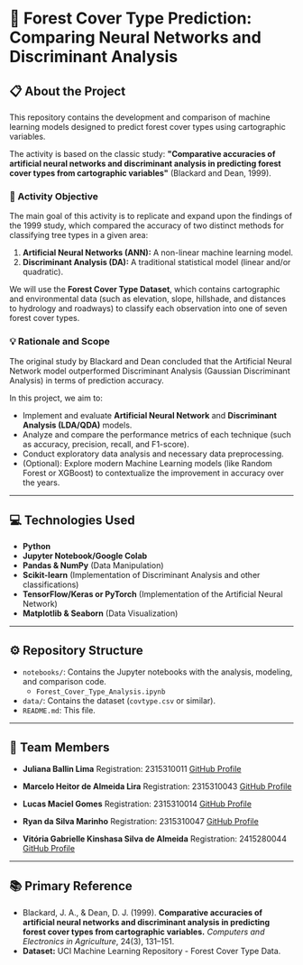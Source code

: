 # 🌳 Forest Cover Type Prediction: Comparing Neural Networks and Discriminant Analysis

## 📋 About the Project

This repository contains the development and comparison of machine learning models designed to predict forest cover types using cartographic variables.

The activity is based on the classic study: **"Comparative accuracies of artificial neural networks and discriminant analysis in predicting forest cover types from cartographic variables"** (Blackard and Dean, 1999).

### 🎯 Activity Objective

The main goal of this activity is to replicate and expand upon the findings of the 1999 study, which compared the accuracy of two distinct methods for classifying tree types in a given area:

1.  **Artificial Neural Networks (ANN):** A non-linear machine learning model.
2.  **Discriminant Analysis (DA):** A traditional statistical model (linear and/or quadratic).

We will use the **Forest Cover Type Dataset**, which contains cartographic and environmental data (such as elevation, slope, hillshade, and distances to hydrology and roadways) to classify each observation into one of seven forest cover types.

### 💡 Rationale and Scope

The original study by Blackard and Dean concluded that the Artificial Neural Network model outperformed Discriminant Analysis (Gaussian Discriminant Analysis) in terms of prediction accuracy.

In this project, we aim to:

* Implement and evaluate **Artificial Neural Network** and **Discriminant Analysis (LDA/QDA)** models.
* Analyze and compare the performance metrics of each technique (such as accuracy, precision, recall, and F1-score).
* Conduct exploratory data analysis and necessary data preprocessing.
* (Optional): Explore modern Machine Learning models (like Random Forest or XGBoost) to contextualize the improvement in accuracy over the years.

---

## 💻 Technologies Used

* **Python**
* **Jupyter Notebook/Google Colab**
* **Pandas & NumPy** (Data Manipulation)
* **Scikit-learn** (Implementation of Discriminant Analysis and other classifications)
* **TensorFlow/Keras or PyTorch** (Implementation of the Artificial Neural Network)
* **Matplotlib & Seaborn** (Data Visualization)

---

## ⚙️ Repository Structure

* `notebooks/`: Contains the Jupyter notebooks with the analysis, modeling, and comparison code.
    * `Forest_Cover_Type_Analysis.ipynb`
* `data/`: Contains the dataset (`covtype.csv` or similar).
* `README.md`: This file.

---

## 👥 Team Members

- **Juliana Ballin Lima**
    Registration: 2315310011
    [GitHub Profile](https://github.com/JulianaBallin)

- **Marcelo Heitor de Almeida Lira**
    Registration: 2315310043
    [GitHub Profile](https://github.com/Marcelo-Heitor-de-Almeida-Lira)

- **Lucas Maciel Gomes**
    Registration: 2315310014
    [GitHub Profile](https://github.com/lucassmaciel)

- **Ryan da Silva Marinho**
    Registration: 2315310047
    [GitHub Profile](https://github.com/RyanDaSilvaMarinho)

- **Vitória Gabrielle Kinshasa Silva de Almeida**
    Registration: 2415280044
    [GitHub Profile](httos://github.com/VitoriaKinshasa)

---

## 📚 Primary Reference

* Blackard, J. A., & Dean, D. J. (1999). **Comparative accuracies of artificial neural networks and discriminant analysis in predicting forest cover types from cartographic variables.** *Computers and Electronics in Agriculture*, 24(3), 131–151.
* **Dataset:** UCI Machine Learning Repository - Forest Cover Type Data.